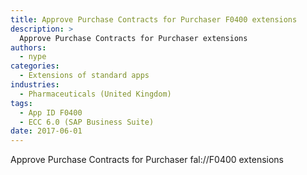 ```yaml
---
title: Approve Purchase Contracts for Purchaser F0400 extensions
description: >
  Approve Purchase Contracts for Purchaser extensions
authors:
  - nype
categories:
  - Extensions of standard apps
industries:
  - Pharmaceuticals (United Kingdom)
tags:
  - App ID F0400
  - ECC 6.0 (SAP Business Suite)
date: 2017-06-01
---
```


<!-- more -->

Approve Purchase Contracts for Purchaser fal://F0400 extensions






